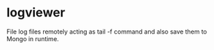 # logviewer
File log files remotely acting as tail -f command and also save them to Mongo in runtime.
